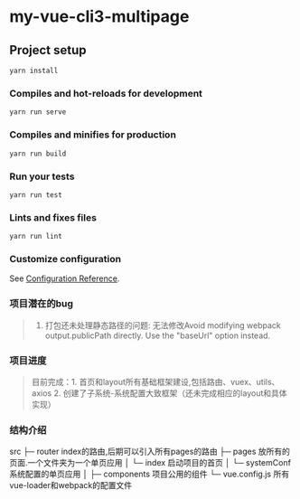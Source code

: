 # my-vue-cli3-multipage

## Project setup
```
yarn install
```

### Compiles and hot-reloads for development
```
yarn run serve
```

### Compiles and minifies for production
```
yarn run build
```

### Run your tests
```
yarn run test
```

### Lints and fixes files
```
yarn run lint
```

### Customize configuration
See [Configuration Reference](https://cli.vuejs.org/config/).

### 项目潜在的bug
> 1. 打包还未处理静态路径的问题: 无法修改Avoid modifying webpack output.publicPath directly. Use the "baseUrl" option instead.

### 项目进度
> 目前完成：1. 首页和layout所有基础框架建设,包括路由、vuex、utils、axios 2. 创建了子系统-系统配置大致框架（还未完成相应的layout和具体实现）

### 结构介绍
src
  ├─ router index的路由,后期可以引入所有pages的路由
  ├─ pages 放所有的页面.一个文件夹为一个单页应用
  │     └─ index 启动项目的首页
  │     └─ systemConf 系统配置的单页应用
  │
  ├─ components 项目公用的组件
  └─ vue.config.js  所有vue-loader和webpack的配置文件

